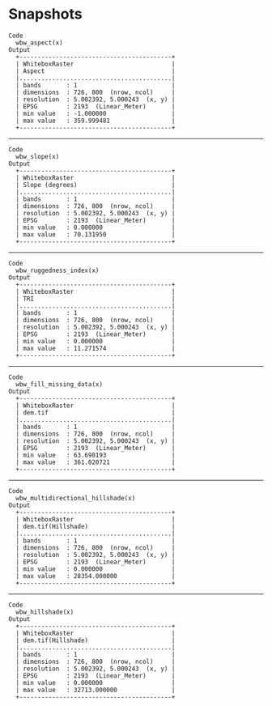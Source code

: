# Snapshots

    Code
      wbw_aspect(x)
    Output
      +------------------------------------------+ 
      | WhiteboxRaster                           |
      | Aspect                                   |
      |..........................................| 
      | bands       : 1                          |
      | dimensions  : 726, 800  (nrow, ncol)     |
      | resolution  : 5.002392, 5.000243  (x, y) |
      | EPSG        : 2193  (Linear_Meter)       |
      | min value   : -1.000000                  |
      | max value   : 359.999481                 |
      +------------------------------------------+ 

---

    Code
      wbw_slope(x)
    Output
      +------------------------------------------+ 
      | WhiteboxRaster                           |
      | Slope (degrees)                          |
      |..........................................| 
      | bands       : 1                          |
      | dimensions  : 726, 800  (nrow, ncol)     |
      | resolution  : 5.002392, 5.000243  (x, y) |
      | EPSG        : 2193  (Linear_Meter)       |
      | min value   : 0.000000                   |
      | max value   : 70.131950                  |
      +------------------------------------------+ 

---

    Code
      wbw_ruggedness_index(x)
    Output
      +------------------------------------------+ 
      | WhiteboxRaster                           |
      | TRI                                      |
      |..........................................| 
      | bands       : 1                          |
      | dimensions  : 726, 800  (nrow, ncol)     |
      | resolution  : 5.002392, 5.000243  (x, y) |
      | EPSG        : 2193  (Linear_Meter)       |
      | min value   : 0.000000                   |
      | max value   : 11.271574                  |
      +------------------------------------------+ 

---

    Code
      wbw_fill_missing_data(x)
    Output
      +------------------------------------------+ 
      | WhiteboxRaster                           |
      | dem.tif                                  |
      |..........................................| 
      | bands       : 1                          |
      | dimensions  : 726, 800  (nrow, ncol)     |
      | resolution  : 5.002392, 5.000243  (x, y) |
      | EPSG        : 2193  (Linear_Meter)       |
      | min value   : 63.698193                  |
      | max value   : 361.020721                 |
      +------------------------------------------+ 

---

    Code
      wbw_multidirectional_hillshade(x)
    Output
      +------------------------------------------+ 
      | WhiteboxRaster                           |
      | dem.tif(Hillshade)                       |
      |..........................................| 
      | bands       : 1                          |
      | dimensions  : 726, 800  (nrow, ncol)     |
      | resolution  : 5.002392, 5.000243  (x, y) |
      | EPSG        : 2193  (Linear_Meter)       |
      | min value   : 0.000000                   |
      | max value   : 28354.000000               |
      +------------------------------------------+ 

---

    Code
      wbw_hillshade(x)
    Output
      +------------------------------------------+ 
      | WhiteboxRaster                           |
      | dem.tif(Hillshade)                       |
      |..........................................| 
      | bands       : 1                          |
      | dimensions  : 726, 800  (nrow, ncol)     |
      | resolution  : 5.002392, 5.000243  (x, y) |
      | EPSG        : 2193  (Linear_Meter)       |
      | min value   : 0.000000                   |
      | max value   : 32713.000000               |
      +------------------------------------------+ 

